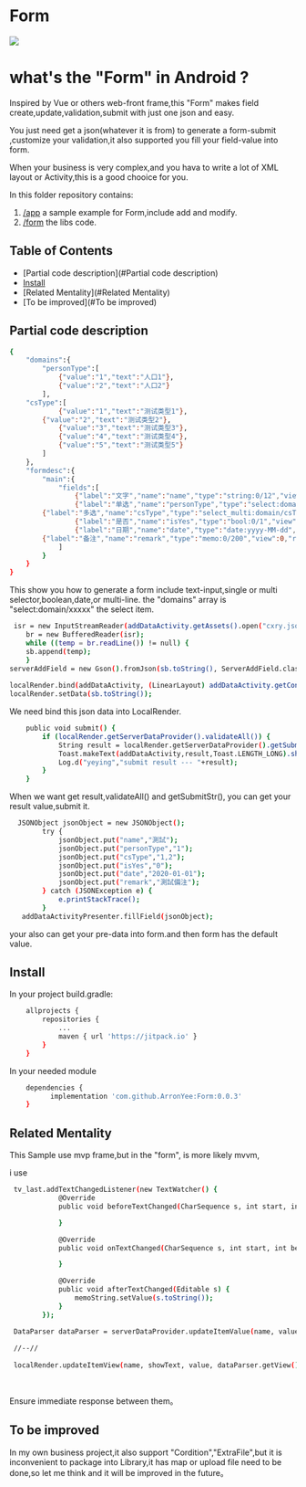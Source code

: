 # Form

[![](https://jitpack.io/v/ArronYee/Form.svg)](https://jitpack.io/#ArronYee/Form)

# what's the "Form" in Android ?
Inspired by Vue or others web-front frame,this "Form" makes field create,update,validation,submit with just one json and easy.

You just need get a json(whatever it is from) to generate a form-submit ,customize your validation,it also supported you fill your field-value into form.

When your business is very complex,and you hava to write a lot of XML layout or Activity,this is a good chooice for you.

In this folder repository contains:

1. [/app](https://github.com/ArronYee/Form/tree/main/app) a sample example for Form,include add and modify.
2. [/form](https://github.com/ArronYee/Form/tree/main/form) the libs code.

## Table of Contents

- [Partial code description](#Partial code description)
- [Install](#install)
- [Related Mentality](#Related Mentality)
- [To be improved](#To be improved)

## Partial code description

```sh
{
    "domains":{
        "personType":[
            {"value":"1","text":"人口1"},
            {"value":"2","text":"人口2"}
        ],
	"csType":[
            {"value":"1","text":"测试类型1"},
	    {"value":"2","text":"测试类型2"},
            {"value":"3","text":"测试类型3"},
            {"value":"4","text":"测试类型4"},
            {"value":"5","text":"测试类型5"}
        ]
    },
    "formdesc":{
        "main":{
            "fields":[
                {"label":"文字","name":"name","type":"string:0/12","view":0,"required":1},
                {"label":"单选","name":"personType","type":"select:domain/personType","view":0,"required":1},
		{"label":"多选","name":"csType","type":"select_multi:domain/csType","view":0,"required":0},
                {"label":"是否","name":"isYes","type":"bool:0/1","view":0,"required":0},
                {"label":"日期","name":"date","type":"date:yyyy-MM-dd","view":0,"required":0},
		{"label":"备注","name":"remark","type":"memo:0/200","view":0,"required":0}
            ]
        }
    }
}
```

This show you how to generate a form include text-input,single or multi selector,boolean,date,or multi-line. the "domains" array is "select:domain/xxxxx" the select item.

```sh
 isr = new InputStreamReader(addDataActivity.getAssets().open("cxry.json"), "UTF-8");
    br = new BufferedReader(isr);
    while ((temp = br.readLine()) != null) {
	sb.append(temp);
    }
serverAddField = new Gson().fromJson(sb.toString(), ServerAddField.class);
    
localRender.bind(addDataActivity, (LinearLayout) addDataActivity.getContainer(),addDataActivity.getRenderConfig());
localRender.setData(sb.toString());

```
We need bind this json data into LocalRender.

```sh
    public void submit() {
        if (localRender.getServerDataProvider().validateAll()) {
            String result = localRender.getServerDataProvider().getSubmitStr();
            Toast.makeText(addDataActivity,result,Toast.LENGTH_LONG).show();
            Log.d("yeying","submit result --- "+result);
        }
    }

```

When we want get result,validateAll() and getSubmitStr(), you can get your result value,submit it.



```sh
  JSONObject jsonObject = new JSONObject();
        try {
            jsonObject.put("name","測試");
            jsonObject.put("personType","1");
            jsonObject.put("csType","1,2");
            jsonObject.put("isYes","0");
            jsonObject.put("date","2020-01-01");
            jsonObject.put("remark","測試備注");
        } catch (JSONException e) {
            e.printStackTrace();
        }
   addDataActivityPresenter.fillField(jsonObject);

```

your also can get your pre-data into form.and then form has the default value.

## Install

In your project build.gradle:

```sh
	allprojects {
		repositories {
			...
			maven { url 'https://jitpack.io' }
		}
	}
```

In your needed module
```sh
	dependencies {
		  implementation 'com.github.ArronYee:Form:0.0.3'
	}
```

## Related Mentality

This Sample use mvp frame,but in the "form", is more likely mvvm,

i use
```sh
 tv_last.addTextChangedListener(new TextWatcher() {
            @Override
            public void beforeTextChanged(CharSequence s, int start, int count, int after) {

            }

            @Override
            public void onTextChanged(CharSequence s, int start, int before, int count) {

            }

            @Override
            public void afterTextChanged(Editable s) {
                memoString.setValue(s.toString());
            }
        });
```


```sh
 DataParser dataParser = serverDataProvider.updateItemValue(name, value);
 
 //--//
 
 localRender.updateItemView(name, showText, value, dataParser.getView() == 1);
 
 
```

Ensure immediate response between them。

## To be improved
In my own business project,it also support "Cordition","ExtraFile",but it is inconvenient to package into Library,it has map or upload file need to be done,so let me think and it will be improved in the future。


